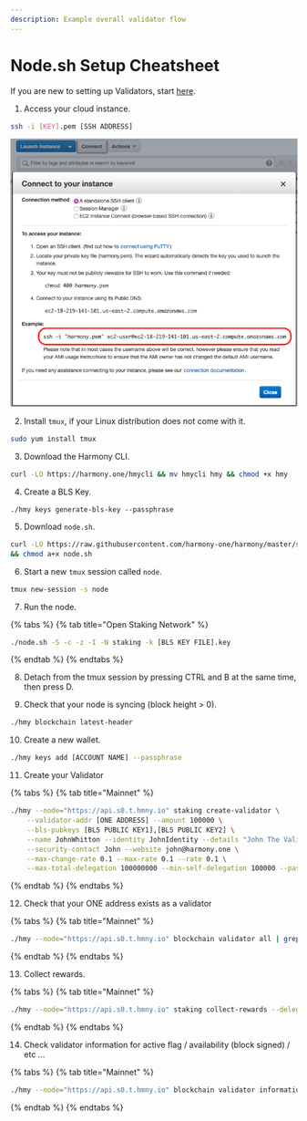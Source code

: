 ```yaml
---
description: Example overall validator flow
---
```


# Node.sh Setup Cheatsheet

If you are new to setting up Validators, start [here](validator-cheat-sheet.md).

1. Access your cloud instance.

```bash
ssh -i [KEY].pem [SSH ADDRESS]
```

![AWS Connect Example](../.gitbook/assets/image%20%2819%29.png)

2. Install `tmux`, if your Linux distribution does not come with it.

```bash
sudo yum install tmux
```

3. Download the Harmony CLI.

```bash
curl -LO https://harmony.one/hmycli && mv hmycli hmy && chmod +x hmy
```

4. Create a BLS Key.

```text
./hmy keys generate-bls-key --passphrase
```

5. Download `node.sh`.

```bash
curl -LO https://raw.githubusercontent.com/harmony-one/harmony/master/scripts/node.sh \
&& chmod a+x node.sh
```

6. Start a new `tmux` session called `node`.

```bash
tmux new-session -s node
```

7. Run the node.

{% tabs %}
{% tab title="Open Staking Network" %}
```bash
./node.sh -S -c -z -I -N staking -k [BLS KEY FILE].key
```
{% endtab %}
{% endtabs %}

8. Detach from the tmux session by pressing CTRL and B at the same time, then press D.

9. Check that your node is syncing \(block height &gt; 0\).

```bash
./hmy blockchain latest-header
```

10. Create a new wallet.

```bash
./hmy keys add [ACCOUNT NAME] --passphrase
```

11. Create your Validator

{% tabs %}
{% tab title="Mainnet" %}
```bash
./hmy --node="https://api.s0.t.hmny.io" staking create-validator \
    --validator-addr [ONE ADDRESS] --amount 100000 \
    --bls-pubkeys [BLS PUBLIC KEY1],[BLS PUBLIC KEY2] \
    --name JohnWhitton --identity JohnIdentity --details "John The Validator" \
    --security-contact John --website john@harmony.one \
    --max-change-rate 0.1 --max-rate 0.1 --rate 0.1 \
    --max-total-delegation 100000000 --min-self-delegation 100000 --passphrase
```
{% endtab %}
{% endtabs %}

12. Check that your ONE address exists as a validator

{% tabs %}
{% tab title="Mainnet" %}
```bash
./hmy --node="https://api.s0.t.hmny.io" blockchain validator all | grep [ONE ADDRESS]
```
{% endtab %}
{% endtabs %}

13. Collect rewards.

{% tabs %}
{% tab title="Mainnet" %}
```bash
./hmy --node="https://api.s0.t.hmny.io" staking collect-rewards --delegator-addr [ONE ADDRESS] --passphrase
```
{% endtab %}
{% endtabs %}

14. Check validator information for active flag / availability \(block signed\) / etc ...

{% tabs %}
{% tab title="Mainnet" %}
```bash
./hmy --node="https://api.s0.t.hmny.io" blockchain validator information [VALIDATOR ONE ADDRESS]
```
{% endtab %}
{% endtabs %}



